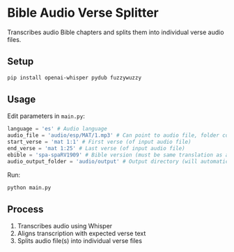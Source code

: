 # Bible Audio Verse Splitter

Transcribes audio Bible chapters and splits them into individual verse audio files.

## Setup

```bash
pip install openai-whisper pydub fuzzywuzzy
```

## Usage

Edit parameters in `main.py`:

```python
language = 'es' # Audio language
audio_file = 'audio/esp/MAT/1.mp3' # Can point to audio file, folder containing files, or folder containing book folders containing files
start_verse = 'mat 1:1' # First verse (of input audio file)
end_verse = 'mat 1:25' # Last verse (of input audio file)
ebible = 'spa-spaRV1909' # Bible version (must be same translation as audio)
audio_output_folder = 'audio/output' # Output directory (will automatically create folders for books/chapters if needed)
```

Run:

```bash
python main.py
```

## Process

1. Transcribes audio using Whisper
2. Aligns transcription with expected verse text
3. Splits audio file(s) into individual verse files

